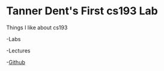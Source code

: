 # Tanner Dent's First cs193 Lab

Things I like about cs193
 
  -Labs
  
  -Lectures
  
  -[Github](https:github.com)
